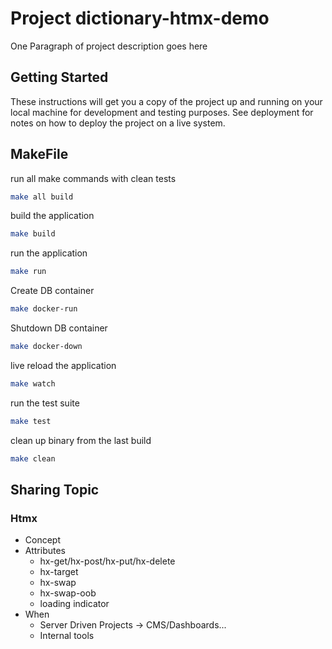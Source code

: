 # Project dictionary-htmx-demo

One Paragraph of project description goes here

## Getting Started

These instructions will get you a copy of the project up and running on your local machine for development and testing purposes. See deployment for notes on how to deploy the project on a live system.

## MakeFile

run all make commands with clean tests
```bash
make all build
```

build the application
```bash
make build
```

run the application
```bash
make run
```

Create DB container
```bash
make docker-run
```

Shutdown DB container
```bash
make docker-down
```

live reload the application
```bash
make watch
```

run the test suite
```bash
make test
```

clean up binary from the last build
```bash
make clean
```

## Sharing Topic
### Htmx
- Concept
- Attributes
  - hx-get/hx-post/hx-put/hx-delete
  - hx-target
  - hx-swap
  - hx-swap-oob
  - loading indicator
- When
  - Server Driven Projects -> CMS/Dashboards...
  - Internal tools